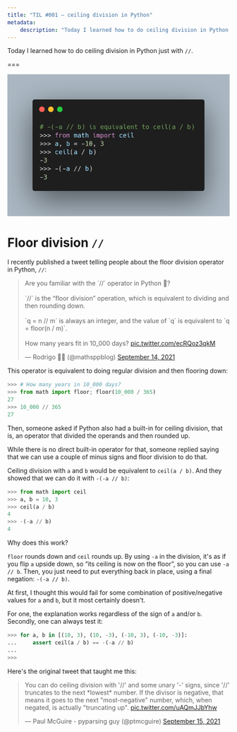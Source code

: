 ```yaml
---
title: "TIL #001 – ceiling division in Python"
metadata:
    description: "Today I learned how to do ceiling division in Python just with `//`."
---
```


Today I learned how to do ceiling division in Python just with `//`.

===

<script async src="https://platform.twitter.com/widgets.js" charset="utf-8"></script>

![](thumbnail.png)


# Floor division `//`

I recently published a tweet telling people about the floor division operator in Python, `//`:

<blockquote class="twitter-tweet"><p lang="en" dir="ltr">Are you familiar with the `//` operator in Python 🐍?<br><br>`//` is the “floor division” operation, which is equivalent to dividing and then rounding down.<br><br>`q = n // m` is always an integer, and the value of `q` is equivalent to `q = floor(n / m)`.<br><br>How many years fit in 10_000 days? <a href="https://t.co/ecRQoz3qkM">pic.twitter.com/ecRQoz3qkM</a></p>&mdash; Rodrigo 🐍📝 (@mathsppblog) <a href="https://twitter.com/mathsppblog/status/1437890406021206028?ref_src=twsrc%5Etfw">September 14, 2021</a></blockquote>


This operator is equivalent to doing regular division and then flooring down:

```py
>>> # How many years in 10_000 days?
>>> from math import floor; floor(10_000 / 365)
27
>>> 10_000 // 365
27
```

Then, someone asked if Python also had a built-in for ceiling division,
that is, an operator that divided the operands and then rounded up.

While there is no direct built-in operator for that,
someone replied saying that we can use a couple of minus signs and floor division to do that.

Ceiling division with `a` and `b` would be equivalent to `ceil(a / b)`.
And they showed that we can do it with `-(-a // b)`:

```py
>>> from math import ceil
>>> a, b = 10, 3
>>> ceil(a / b)
4
>>> -(-a // b)
4
```

Why does this work?

`floor` rounds down and `ceil` rounds up.
By using `-a` in the division, it's as if you flip `a` upside down,
so “its ceiling is now on the floor”, so you can use `-a // b`.
Then, you just need to put everything back in place,
using a final negation: `-(-a // b)`.

At first, I thought this would fail for some combination of positive/negative values for `a` and `b`,
but it most certainly doesn't.

For one, the explanation works regardless of the sign of `a` and/or `b`.
Secondly, one can always test it:

```py
>>> for a, b in [(10, 3), (10, -3), (-10, 3), (-10, -3)]:
...     assert ceil(a / b) == -(-a // b)
...
>>>
```

Here's the original tweet that taught me this:

<blockquote class="twitter-tweet"><p lang="en" dir="ltr">You can do ceiling division with &#39;//&#39; and some unary &#39;-&#39; signs, since &#39;//&#39; truncates to the next *lowest* number. If the divisor is negative, that means it goes to the next &quot;most-negative&quot; number, which, when negated, is actually &quot;truncating up&quot;. <a href="https://t.co/uAQmJJbYhw">pic.twitter.com/uAQmJJbYhw</a></p>&mdash; Paul McGuire - pyparsing guy (@ptmcguire) <a href="https://twitter.com/ptmcguire/status/1438128407791996934?ref_src=twsrc%5Etfw">September 15, 2021</a></blockquote>
